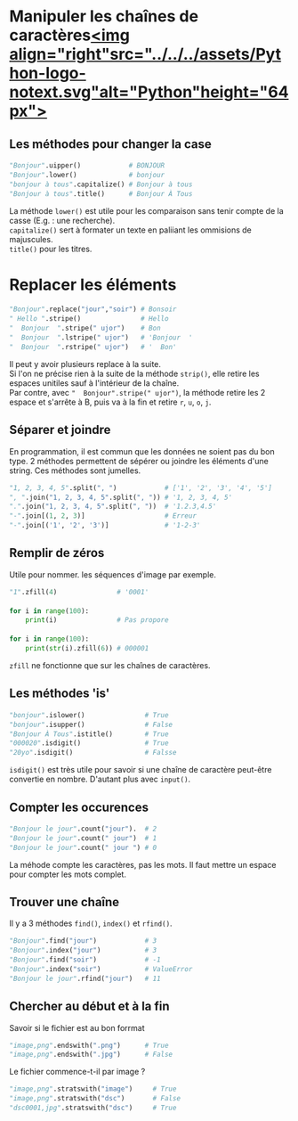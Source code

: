 # **Manipuler les chaînes de caractères**<a href="../../../"><img align="right"src="../../../assets/Python-logo-notext.svg"alt="Python"height="64px"></a>
## **Les méthodes pour changer la case**
```py
"Bonjour".uipper()            # BONJOUR
"Bonjour".lower()             # bonjour
"bonjour à tous".capitalize() # Bonjour à tous
"Bonjour à tous".title()      # Bonjour À Tous
```
La méthode `lower()` est utile pour les comparaison sans tenir compte de la casse (E.g. : une recherche).  
`capitalize()` sert à formater un texte en paliiant les ommisions de majuscules.  
`title()` pour les titres.
# **Replacer les éléments**
```py
"Bonjour".replace("jour","soir") # Bonsoir
" Hello ".stripe()               # Hello
"  Bonjour  ".stripe(" ujor")    # Bon
"  Bonjour  ".lstripe(" ujor")   # 'Bonjour  '
"  Bonjour  ".rstripe(" ujor")   # '  Bon'
```
Il peut y avoir plusieurs replace à la suite.  
Si l'on ne précise rien à la suite de la méthode `strip()`, elle retire les espaces unitiles sauf à l'intérieur de la chaîne.  
Par contre, avec `"  Bonjour".stripe(" ujor")`, la méthode retire les 2 espace et s'arrête à B, puis va à la fin et retire `r`, `u`, `o`, `j`.
## **Séparer et joindre**
En programmation, il est commun que les données ne soient pas du bon type. 2 méthodes permettent de sépérer ou joindre les éléments d'une string. Ces méthodes sont jumelles.
```py
"1, 2, 3, 4, 5".split(", ")            # ['1', '2', '3', '4', '5']
", ".join("1, 2, 3, 4, 5".split(", ")) # '1, 2, 3, 4, 5'
".".join("1, 2, 3, 4, 5".split(", "))  # '1.2.3,4.5'
"-".join[(1, 2, 3)]                    # Erreur
"-".join[('1', '2', '3')]              # '1-2-3'
```
## **Remplir de zéros**
Utile pour nommer. les séquences d'image par exemple.
```py
"1".zfill(4)               # '0001'

for i in range(100):
    print(i)               # Pas propore

for i in range(100):
    print(str(i).zfill(6)) # 000001
```
`zfill` ne fonctionne que sur les chaînes de caractères.
## **Les méthodes 'is'**
```py
"bonjour".islower()               # True
"bonjour".isupper()               # False
"Bonjour À Tous".istitle()        # True
"000020".isdigit()                # True
"20yo".isdigit()                  # Falsse
```
`isdigit()` est très utile pour savoir si une chaîne de caractère peut-être convertie en nombre. D'autant plus avec `input()`.
## **Compter les occurences**
```py
"Bonjour le jour".count("jour").  # 2
"Bonjour le jour".count(" jour")  # 1
"Bonjour le jour".count(" jour ") # 0
```
La méhode compte les caractères, pas les mots. Il faut mettre un espace pour compter les mots complet.
## **Trouver une chaîne**
Il y a 3 méthodes `find()`, `index()` et `rfind()`.
```py
"Bonjour".find("jour")            # 3
"Bonjour".index("jour")           # 3
"Bonjour".find("soir")            # -1
"Bonjour".index("soir")           # ValueError
"Bonjour le jour".rfind("jour")   # 11
```
## **Chercher au début et à la fin**
Savoir si le fichier est au bon forrmat
```py
"image,png".endswith(".png")      # True
"image,png".endswith(".jpg")      # False
```
Le fichier commence-t-il par image ?
```py
"image,png".stratswith("image")     # True
"image,png".stratswith("dsc")       # False
"dsc0001,jpg".stratswith("dsc")     # True
```
